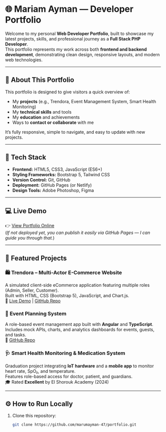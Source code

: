 # 🌐 Mariam Ayman — Developer Portfolio

Welcome to my personal **Web Developer Portfolio**, built to showcase my latest projects, skills, and professional journey as a **Full Stack PHP Developer**.  
This portfolio represents my work across both **frontend and backend development**, demonstrating clean design, responsive layouts, and modern web technologies.

---

## 🚀 **About This Portfolio**
This portfolio is designed to give visitors a quick overview of:
- My **projects** (e.g., Trendora, Event Management System, Smart Health Monitoring)
- My **technical skills** and tools
- My **education** and achievements
- Ways to **contact or collaborate** with me  

It’s fully responsive, simple to navigate, and easy to update with new projects.

---

## 🧩 **Tech Stack**
- **Frontend:** HTML5, CSS3, JavaScript (ES6+)
- **Styling Frameworks:** Bootstrap 5, Tailwind CSS
- **Version Control:** Git, GitHub
- **Deployment:** GitHub Pages (or Netlify)
- **Design Tools:** Adobe Photoshop, Figma

---

## 💻 **Live Demo**
👉 [View Portfolio Online](https://marumayman-47.github.io/portfolio/)  
(*If not deployed yet, you can publish it easily via GitHub Pages — I can guide you through that.*)

---

## 🧠 **Featured Projects**
### 🛍️ **Trendora – Multi-Actor E-Commerce Website**
A simulated client-side eCommerce application featuring multiple roles (Admin, Seller, Customer).  
Built with HTML, CSS (Bootstrap 5), JavaScript, and Chart.js.  
🔗 [Live Demo](https://lnkd.in/de6dvsSW) | [GitHub Repo](https://lnkd.in/dGfxVz6a)

### 🎉 **Event Planning System**
A role-based event management app built with **Angular** and **TypeScript**.  
Includes mock APIs, charts, and analytics dashboards for events, guests, and tasks.  
🔗 [GitHub Repo](https://github.com/marumayman-47/EMS)

### 🩺 **Smart Health Monitoring & Medication System**
Graduation project integrating **IoT hardware** and a **mobile app** to monitor heart rate, SpO₂, and temperature.  
Features role-based access for doctor, patient, and guardians.  
🎓 Rated **Excellent** by El Shorouk Academy (2024)

---

## ⚙️ **How to Run Locally**
1. Clone this repository:
   ```bash
   git clone https://github.com/marumayman-47/portfolio.git
